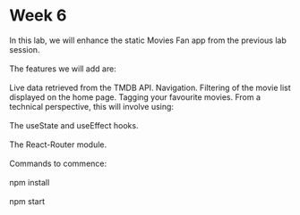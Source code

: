 # Week 6

In this lab, we will enhance the static Movies Fan app from the previous lab session.
<br></br>
The features we will add are:
<br></br>
Live data retrieved from the TMDB API.
Navigation.
Filtering of the movie list displayed on the home page.
Tagging your favourite movies.
From a technical perspective, this will involve using:
<br></br>
The useState and useEffect hooks.
<br></br>
The React-Router module.
<br></br>
Commands to commence:
<br></br>
npm install
<br></br>
npm start

